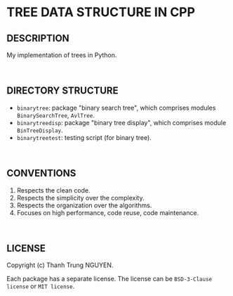 # TREE DATA STRUCTURE IN CPP

## DESCRIPTION

My implementation of trees in Python.

&nbsp;

## DIRECTORY STRUCTURE

- ```binarytree```: package "binary search tree", which comprises modules ```BinarySearchTree```, ```AvlTree```.
- ```binarytreedisp```: package "binary tree display", which comprises module ```BinTreeDisplay```.
- ```binarytreetest```: testing script (for binary tree).

&nbsp;

## CONVENTIONS

1. Respects the clean code.
2. Respects the simplicity over the complexity.
3. Respects the organization over the algorithms.
4. Focuses on high performance, code reuse, code maintenance.

&nbsp;

## LICENSE

Copyright (c) Thanh Trung NGUYEN.

Each package has a separate license. The license can be ```BSD-3-Clause license``` or ```MIT license```.
